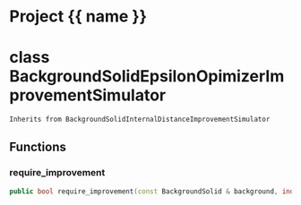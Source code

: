 <script setup>
import {useRoute} from 'vitepress'
const {path} = useRoute()
const tokens = path.split('/')
const words = tokens[2].split('-');
for (let i = 0; i < words.length; i++) {
    words[i] = words[i].charAt(0).toUpperCase() + words[i].slice(1);
    words[i] = words[i].replace('geode', 'Geode')
}
const name = words.join('-');
</script>
# Project {{ name }}

# class BackgroundSolidEpsilonOpimizerImprovementSimulator


```cpp
Inherits from BackgroundSolidInternalDistanceImprovementSimulator
```



## Functions

### require_improvement

```cpp
public bool require_improvement(const BackgroundSolid & background, index_t tetrahedron_id)
```




